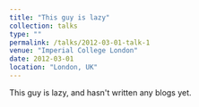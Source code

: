 ```yaml
---
title: "This guy is lazy"
collection: talks
type: ""
permalink: /talks/2012-03-01-talk-1
venue: "Imperial College London"
date: 2012-03-01
location: "London, UK"
---
```


This guy is lazy, and hasn't written any blogs yet.